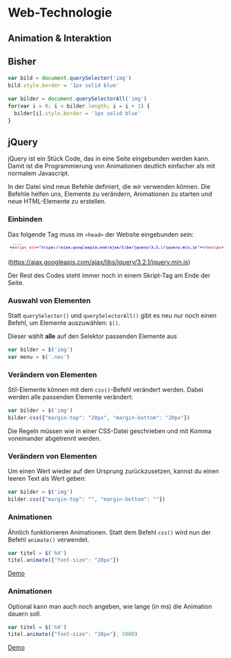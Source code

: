 # Web-Technologie

## Animation & Interaktion



## Bisher

```js
var bild = document.querySelector('img')
bild.style.border = '1px solid blue'
```

```js
var bilder = document.querySelectorAll('img')
for(var i = 0; i < bilder.length; i = i + 1) {
  bilder[i].style.border = '1px solid blue'
}
```



## jQuery

jQuery ist ein Stück Code, das in eine Seite eingebunden werden kann. Damit ist die Programmierung von Animationen deutlich einfacher als mit normalem Javascript.

In der Datei sind neue Befehle definiert, die wir verwenden können. Die Befehle helfen uns, Elemente zu verändern, Animationen zu starten und neue HTML-Elemente zu erstellen.



### Einbinden

Das folgende Tag muss im `<head>` der Website eingebunden sein:

![](images/jq.png)

(https://ajax.googleapis.com/ajax/libs/jquery/3.2.1/jquery.min.js)

Der Rest des Codes steht immer noch in einem Skript-Tag am Ende der Seite.



### Auswahl von Elementen

Statt `querySelector()` und `querySelectorAll()` gibt es neu nur noch einen Befehl, um Elemente auszuwählen: `$()`.

Dieser wählt **alle** auf den Selektor passenden Elemente aus

```js
var bilder = $('img')
var menu = $('.nav')
```



### Verändern von Elementen

Stil-Elemente können mit dem `css()`-Befehl verändert werden. Dabei werden alle passenden Elemente verändert:

```js
var bilder = $('img')
bilder.css({"margin-top": "20px", "margin-bottom": "20px"})
```

Die Regeln müssen wie in einer CSS-Datei geschrieben und mit Komma voneinander abgetrennt werden.



### Verändern von Elementen

Um einen Wert wieder auf den Ursprung zurückzusetzen, kannst du einen leeren Text als Wert geben:

```js
var bilder = $('img')
bilder.css({"margin-top": "", "margin-bottom": ""})
```



### Animationen

Ähnlich funktionieren Animationen. Statt dem Befehl `css()` wird nun der Befehl `animate()` verwendet.

```js
var titel = $('h4')
titel.animate({"font-size": "20px"})
```

[Demo](https://jsfiddle.net/e9nfdLfh/)



### Animationen

Optional kann man auch noch angeben, wie lange (in ms) die Animation dauern soll.

```js
var titel = $('h4')
titel.animate({"font-size": "20px"}, 5000)
```

[Demo](https://jsfiddle.net/e9nfdLfh/2/)